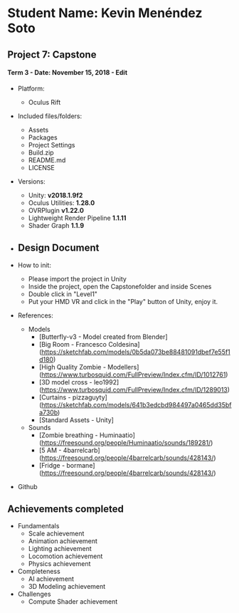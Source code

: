 # Student Name: Kevin Menéndez Soto
## Project 7: Capstone
#### Term 3 - Date: November 15, 2018 - Edit

- Platform:
	- Oculus Rift

- Included files/folders:
	- Assets
	- Packages
	- Project Settings
	- Build.zip
	- README.md
	- LICENSE

- Versions:
	- Unity: **v2018.1.9f2**
	- Oculus Utilities: **1.28.0**
	- OVRPlugin **v1.22.0**
	- Lightweight Render Pipeline **1.1.11**
	- Shader Graph **1.1.9**
	
- Design Document
	- 
	
- How to init:
	- Please import the project in Unity
	- Inside the project, open the Capstonefolder and inside Scenes
	- Double click in "Level1"
	- Put your HMD VR and click in the "Play" button of Unity, enjoy it.
	
- References:
	- Models
		- [Butterfly-v3 - Model created from Blender]
		- [Big Room - Francesco Coldesina] (https://sketchfab.com/models/0b5da073be88481091dbef7e55f1d180)
		- [High Quality Zombie - Modellers] (https://www.turbosquid.com/FullPreview/Index.cfm/ID/1012761)
		- [3D model cross - leo1992] (https://www.turbosquid.com/FullPreview/Index.cfm/ID/1289013)
		- [Curtains - pizzaguyty] (https://sketchfab.com/models/641b3edcbd984497a0465dd35bfa730b)
		- [Standard Assets - Unity]
	- Sounds
		- [Zombie breathing - Huminaatio] (https://freesound.org/people/Huminaatio/sounds/189281/)
		- [5 AM - 4barrelcarb] (https://freesound.org/people/4barrelcarb/sounds/428143/)
		- [Fridge - bormane] (https://freesound.org/people/4barrelcarb/sounds/428143/)

- Github

## Achievements completed
- Fundamentals
	- Scale achievement
	- Animation achievement
	- Lighting achievement
	- Locomotion achievement
	- Physics achievement
- Completeness
	- AI achievement
	- 3D Modeling achievement
- Challenges
	- Compute Shader achievement